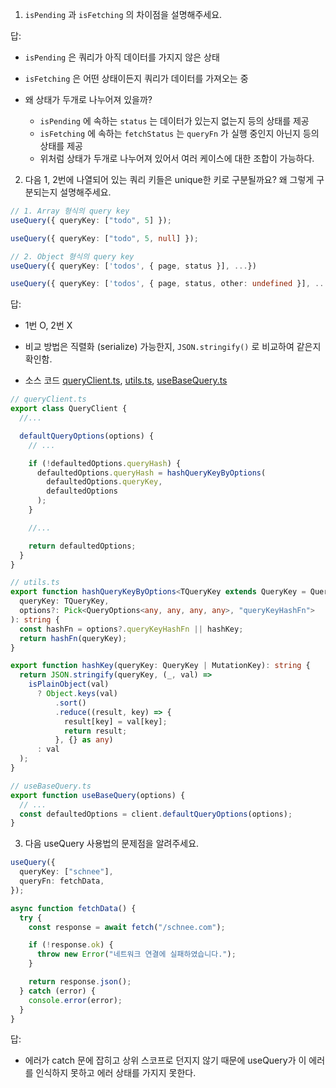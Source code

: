 1. `isPending` 과 `isFetching` 의 차이점을 설명해주세요.

답:

- `isPending` 은 쿼리가 아직 데이터를 가지지 않은 상태
- `isFetching` 은 어떤 상태이든지 쿼리가 데이터를 가져오는 중

- 왜 상태가 두개로 나누어져 있을까?
  - `isPending` 에 속하는 `status` 는 데이터가 있는지 없는지 등의 상태를 제공
  - `isFetching` 에 속하는 `fetchStatus` 는 `queryFn` 가 실행 중인지 아닌지 등의 상태를 제공
  - 위처럼 상태가 두개로 나누어져 있어서 여러 케이스에 대한 조합이 가능하다.

2. 다음 1, 2번에 나열되어 있는 쿼리 키들은 unique한 키로 구분될까요? 왜 그렇게 구분되는지 설명해주세요.

```ts
// 1. Array 형식의 query key
useQuery({ queryKey: ["todo", 5] });

useQuery({ queryKey: ["todo", 5, null] });

// 2. Object 형식의 query key
useQuery({ queryKey: ['todos', { page, status }], ...})

useQuery({ queryKey: ['todos', { page, status, other: undefined }], ... })
```

답:

- 1번 O, 2번 X

- 비교 방법은 직렬화 (serialize) 가능한지, `JSON.stringify()` 로 비교하여 같은지 확인함.

- 소스 코드 [queryClient.ts](https://github.com/TanStack/query/blob/main/packages/query-core/src/queryClient.ts#L650-L655), [utils.ts](https://github.com/TanStack/query/blob/main/packages/query-core/src/utils.ts#L205-L228), [useBaseQuery.ts](https://github.com/TanStack/query/blob/main/packages/react-query/src/useBaseQuery.ts#L56)

```ts
// queryClient.ts
export class QueryClient {
  //...

  defaultQueryOptions(options) {
    // ...

    if (!defaultedOptions.queryHash) {
      defaultedOptions.queryHash = hashQueryKeyByOptions(
        defaultedOptions.queryKey,
        defaultedOptions
      );
    }

    //...

    return defaultedOptions;
  }
}

// utils.ts
export function hashQueryKeyByOptions<TQueryKey extends QueryKey = QueryKey>(
  queryKey: TQueryKey,
  options?: Pick<QueryOptions<any, any, any, any>, "queryKeyHashFn">
): string {
  const hashFn = options?.queryKeyHashFn || hashKey;
  return hashFn(queryKey);
}

export function hashKey(queryKey: QueryKey | MutationKey): string {
  return JSON.stringify(queryKey, (_, val) =>
    isPlainObject(val)
      ? Object.keys(val)
          .sort()
          .reduce((result, key) => {
            result[key] = val[key];
            return result;
          }, {} as any)
      : val
  );
}

// useBaseQuery.ts
export function useBaseQuery(options) {
  // ...
  const defaultedOptions = client.defaultQueryOptions(options);
}
```

3. 다음 useQuery 사용법의 문제점을 알려주세요.

```ts
useQuery({
  queryKey: ["schnee"],
  queryFn: fetchData,
});

async function fetchData() {
  try {
    const response = await fetch("/schnee.com");

    if (!response.ok) {
      throw new Error("네트워크 연결에 실패하였습니다.");
    }

    return response.json();
  } catch (error) {
    console.error(error);
  }
}
```

답:

- 에러가 catch 문에 잡히고 상위 스코프로 던지지 않기 때문에 useQuery가 이 에러를 인식하지 못하고 에러 상태를 가지지 못한다.
